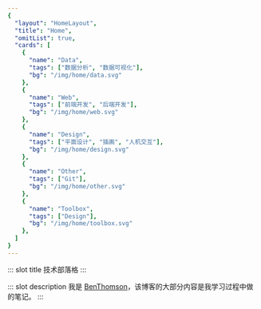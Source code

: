 ```yaml
---
{
  "layout": "HomeLayout",
  "title": "Home",
  "omitList": true,
  "cards": [
    {
      "name": "Data",
      "tags": ["数据分析", "数据可视化"],
      "bg": "/img/home/data.svg"
    },
    {
      "name": "Web",
      "tags": ["前端开发", "后端开发"],
      "bg": "/img/home/web.svg"
    },
    {
      "name": "Design",
      "tags": ["平面设计", "插画", "人机交互"],
      "bg": "/img/home/design.svg"
    },
    {
      "name": "Other",
      "tags": ["Git"],
      "bg": "/img/home/other.svg"
    },
    {
      "name": "Toolbox",
      "tags": ["Design"],
      "bg": "/img/home/toolbox.svg"
    },
  ]
}
---
```

::: slot title
技术部落格
:::

::: slot description
我是 [BenThomson](https://benbinbin.github.io/Portfolio/)，该博客的大部分内容是我学习过程中做的笔记。
:::
